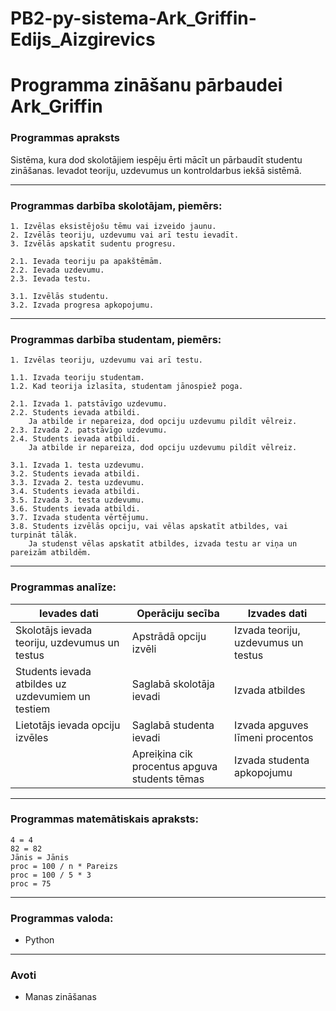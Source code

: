 # PB2-py-sistema-Ark_Griffin-Edijs_Aizgirevics
# Programma zināšanu pārbaudei Ark_Griffin  
### Programmas apraksts
Sistēma, kura dod skolotājiem iespēju ērti mācīt un pārbaudīt studentu zināšanas.
Ievadot teoriju, uzdevumus un kontroldarbus iekšā sistēmā.

---

### Programmas darbība skolotājam, piemērs:
```
1. Izvēlas eksistējošu tēmu vai izveido jaunu.
2. Izvēlās teoriju, uzdevumu vai arī testu ievadīt.
3. Izvēlās apskatīt sudentu progresu.

2.1. Ievada teoriju pa apakštēmām.
2.2. Ievada uzdevumu.
2.3. Ievada testu.

3.1. Izvēlās studentu.
3.2. Izvada progresa apkopojumu.
```
---

### Programmas darbība studentam, piemērs:
```
1. Izvēlas teoriju, uzdevumu vai arī testu.

1.1. Izvada teoriju studentam.
1.2. Kad teorija izlasīta, studentam jānospiež poga.

2.1. Izvada 1. patstāvīgo uzdevumu.
2.2. Students ievada atbildi.
    Ja atbilde ir nepareiza, dod opciju uzdevumu pildīt vēlreiz.
2.3. Izvada 2. patstāvīgo uzdevumu.
2.4. Students ievada atbildi.
    Ja atbilde ir nepareiza, dod opciju uzdevumu pildīt vēlreiz.

3.1. Izvada 1. testa uzdevumu.
3.2. Students ievada atbildi.
3.3. Izvada 2. testa uzdevumu.
3.4. Students ievada atbildi.
3.5. Izvada 3. testa uzdevumu.
3.6. Students ievada atbildi.
3.7. Izvada studenta vērtējumu.
3.8. Students izvēlās opciju, vai vēlas apskatīt atbildes, vai turpināt tālāk.
    Ja studenst vēlas apskatīt atbildes, izvada testu ar viņa un pareizām atbildēm.
```
---
### Programmas analīze:

| Ievades dati      | Operāciju secība | Izvades dati      |
| -----------       | -----------      | -----------       |
| Skolotājs ievada teoriju, uzdevumus un testus |    Apstrādā opciju izvēli     | Izvada teoriju, uzdevumus un testus      |
| Students ievada atbildes uz uzdevumiem un testiem |    Saglabā skolotāja ievadi     | Izvada atbildes   |
| Lietotājs ievada opciju izvēles |    Saglabā studenta ievadi    | Izvada apguves līmeni procentos |
|  |Apreiķina cik procentus apguva students tēmas   | Izvada studenta apkopojumu |




---
### Programmas matemātiskais apraksts:
```
4 = 4
82 = 82
Jānis = Jānis
proc = 100 / n * Pareizs
proc = 100 / 5 * 3
proc = 75
```

---
### Programmas valoda:
- Python
---
### Avoti
- Manas zināšanas
